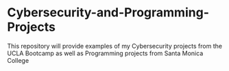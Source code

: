 # Cybersecurity-and-Programming-Projects

This repository will provide examples of my Cybersecurity projects from the UCLA Bootcamp as well as Programming projects from Santa Monica College
